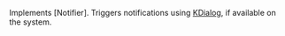 Implements [Notifier]. Triggers notifications using [KDialog](https://invent.kde.org/utilities/kdialog), if available on the system.
